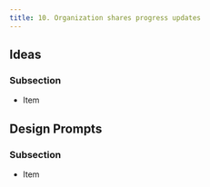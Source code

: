 ```yaml
---
title: 10. Organization shares progress updates
---
```

## Ideas

### Subsection

* Item

## Design Prompts

### Subsection

* Item
